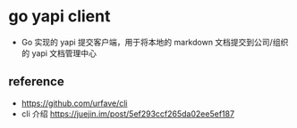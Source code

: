 # go yapi client
* Go 实现的 yapi 提交客户端，用于将本地的 markdown 文档提交到公司/组织的 yapi 文档管理中心

## reference
* https://github.com/urfave/cli
* cli 介绍 https://juejin.im/post/5ef293ccf265da02ee5ef187
